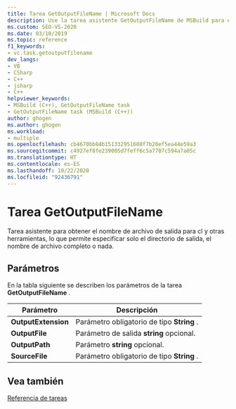 ```yaml
---
title: Tarea GetOutputFileName | Microsoft Docs
description: Use la tarea asistente GetOutputFileName de MSBuild para especificar las opciones del nombre de archivo de salida para cl.exe y otras herramientas.
ms.custom: SEO-VS-2020
ms.date: 03/10/2019
ms.topic: reference
f1_keywords:
- vc.task.getoutputfilename
dev_langs:
- VB
- CSharp
- C++
- jsharp
- C++
helpviewer_keywords:
- MSBuild (C++), GetOutputFileName task
- GetOutputFileName task (MSBuild (C++))
author: ghogen
ms.author: ghogen
ms.workload:
- multiple
ms.openlocfilehash: cb4670bb84b151332951608f7b20ef5ea44e59a3
ms.sourcegitcommit: c4927ef8fe239005d7feff6c5a7707c594a7a05c
ms.translationtype: HT
ms.contentlocale: es-ES
ms.lasthandoff: 10/22/2020
ms.locfileid: "92436791"
---
```

# <a name="getoutputfilename-task"></a>Tarea GetOutputFileName

Tarea asistente para obtener el nombre de archivo de salida para cl y otras herramientas, lo que permite especificar solo el directorio de salida, el nombre de archivo completo o nada.

## <a name="parameters"></a>Parámetros

En la tabla siguiente se describen los parámetros de la tarea **GetOutputFileName** .

|Parámetro|Descripción|
|---------------|-----------------|
|**OutputExtension**|Parámetro obligatorio de tipo **String** .|
|**OutputFile**|Parámetro de salida **string** opcional.|
|**OutputPath**|Parámetro **string** opcional.|
|**SourceFile**|Parámetro obligatorio de tipo **String** .|

## <a name="see-also"></a>Vea también

[Referencia de tareas](../msbuild/msbuild-task-reference.md)
